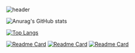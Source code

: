 ###

![header](https://capsule-render.vercel.app/api?type=venom&height=500&text=ChoHyangKim)

<!-- ![Anurag's GitHub stats](https://github-readme-stats.vercel.app/api?username=chkim9910&show_icons=true&theme=transparent&) -->

![Anurag's GitHub stats](https://github-readme-stats.vercel.app/api?username=chkim9910&theme=buefy&rank_icon=github)

[![Top Langs](https://github-readme-stats.vercel.app/api/top-langs/?username=anuraghazra&layout=donut&theme=omni)](https://github.com/anuraghazra/github-readme-stats)

[![Readme Card](https://github-readme-stats.vercel.app/api/pin/?username=anuraghazra&repo=github-readme-stats&theme=ambient_gradient)](https://github.com/anuraghazra/github-readme-stats)
[![Readme Card](https://github-readme-stats.vercel.app/api/pin/?username=anuraghazra&repo=github-readme-stats&theme=graywhite)](https://github.com/anuraghazra/github-readme-stats)
[![Readme Card](https://github-readme-stats.vercel.app/api/pin/?username=anuraghazra&repo=github-readme-stats&theme=omni)](https://github.com/anuraghazra/github-readme-stats)

<!--
**chkim9910/chkim9910** is a ✨ _special_ ✨ repository because its `README.md` (this file) appears on your GitHub profile.

Here are some ideas to get you started:

- 🔭 I’m currently working on ...
- 🌱 I’m currently learning ...
- 👯 I’m looking to collaborate on ...
- 🤔 I’m looking for help with ...
- 💬 Ask me about ...
- 📫 How to reach me: ...
- 😄 Pronouns: ...
- ⚡ Fun fact: ...
-->
